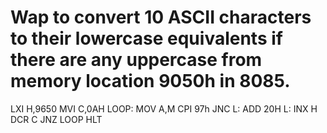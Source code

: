 # Wap to convert 10 ASCII characters to their lowercase equivalents if there are any uppercase from memory location 9050h in 8085.
LXI H,9650
MVI C,0AH
LOOP:
  MOV A,M
  CPI 97h
  JNC L:
  ADD 20H
L:
  INX H
  DCR C
  JNZ LOOP
HLT
